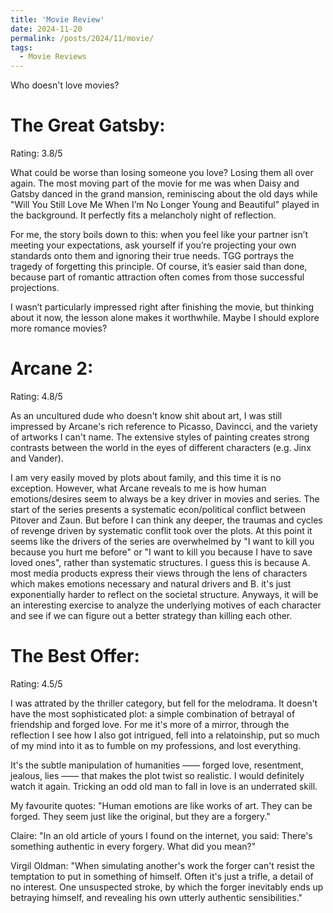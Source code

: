 ```yaml
---
title: 'Movie Review'
date: 2024-11-20
permalink: /posts/2024/11/movie/
tags:
  - Movie Reviews
---
```

Who doesn't love movies?


The Great Gatsby:
===
Rating: 3.8/5

What could be worse than losing someone you love? Losing them all over again. The most moving part of the movie for me was when Daisy and Gatsby danced in the grand mansion, reminiscing about the old days while "Will You Still Love Me When I’m No Longer Young and Beautiful" played in the background. It perfectly fits a melancholy night of reflection.

For me, the story boils down to this: when you feel like your partner isn’t meeting your expectations, ask yourself if you’re projecting your own standards onto them and ignoring their true needs. TGG portrays the tragedy of forgetting this principle. Of course, it’s easier said than done, because part of romantic attraction often comes from those successful projections.

I wasn’t particularly impressed right after finishing the movie, but thinking about it now, the lesson alone makes it worthwhile. Maybe I should explore more romance movies?



Arcane 2:
===
Rating: 4.8/5

As an uncultured dude who doesn't know shit about art, I was still impressed by Arcane's rich reference to Picasso, Davincci, and the variety of artworks I can't name. The extensive styles of painting creates strong contrasts between the world in the eyes of different characters (e.g. Jinx and Vander).

I am very easily moved by plots about family, and this time it is no exception. However, what Arcane reveals to me is how human emotions/desires seem to always be a key driver in movies and series. The start of the series presents a systematic econ/political conflict between Pitover and Zaun. But before I can think any deeper, the traumas and cycles of revenge driven by systematic conflit took over the plots. At this point it seems like the drivers of the series are overwhelmed by "I want to kill you because you hurt me before" or "I want to kill you because I have to save loved ones", rather than systematic structures. I guess this is because A. most media products express their views through the lens of characters which makes emotions necessary and natural drivers and B. it's just exponentially harder to reflect on the societal structure. Anyways, it will be an interesting exercise to analyze the underlying motives of each character and see if we can figure out a better strategy than killing each other.


The Best Offer: 
===
Rating: 4.5/5

I was attrated by the thriller category, but fell for the melodrama. It doesn't have the most sophisticated plot: a simple combination of betrayal of friendship and forged love. For me it's more of a mirror, through the reflection I see how I also got intrigued, fell into a relatoinship, put so much of my mind into it as to fumble on my professions, and lost everything. 

It's the subtle manipulation of humanities —— forged love, resentment, jealous, lies —— that makes the plot twist so realistic. I would definitely watch it again. Tricking an odd old man to fall in love is an underrated skill.

My favourite quotes:
"Human emotions are like works of art. They can be forged. They seem just like the original, but they are a forgery."

Claire: "In an old article of yours I found on the internet, you said: There's something authentic in every forgery. What did you mean?"

Virgil Oldman: "When simulating another's work the forger can't resist the temptation to put in something of himself. 
Often it's just a trifle, a detail of no interest. One unsuspected stroke, by which the forger inevitably ends up betraying himself, and revealing his own utterly authentic sensibilities."


